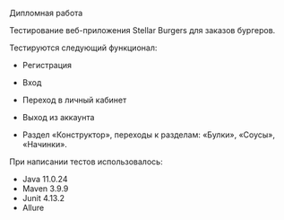 Дипломная работа

Тестирование веб-приложения Stellar Burgers для заказов бургеров.

Тестируются следующий функционал:

  - Регистрация
  
  - Вход 
  
  - Переход в личный кабинет 
  
  - Выход из аккаунта
  
  - Раздел «Конструктор», переходы к разделам:
    «Булки»,
    «Соусы»,
    «Начинки».

При написании тестов использовалось:
 -  Java 11.0.24
 -  Maven 3.9.9
 -  Junit 4.13.2
 -  Аllure
